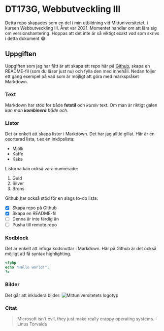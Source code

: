 # DT173G, Webbutveckling III
Detta repo skapades som en del i min utbildning vid Mittuniversitetet, i kursen Webbutveckling III. Året var 2021. Momentet handlar om att lära sig om versionshantering. Hoppas att det inte är så viktigt exakt *vad* som skrivs i detta dokument :joy:

## Uppgiften
Uppgiften som jag har fått är att skapa ett repo här på [Github](https://github.com), skapa en README-fil (som du läser just nu) och fylla den med innehåll. Nedan följer ett gäng exempel på vad som är möjligt att göra med märkspråket Markdown.

### Text
Markdown har stöd för både **fetstil** och *kursiv* text.
Om man är riktigt galen _kan man **kombinera** både och_.

### Listor
Det är enkelt att skapa listor i Markdown. Det har jag alltid gillat.
Här är en osorterad lista, t.ex en inköpslista:
- Mjölk
- Kaffe
- Kaka

Listorna kan också vara numrerade:
1. Guld
2. Silver
3. Brons

Github har också stöd för en slags to-do lista:
- [x] Skapa repo på Github
- [x] Skapa en README-fil
- [ ] Denna är inte färdig än
- [ ] Pusha till remote repo

### Kodblock
Det är enkelt att infoga kodsnuttar i Markdown. Här på Github är det också möjligt att få syntax highlighting.
```php
<?php
echo "Hello world!";
?>
```

### Bilder
Det går att inkludera bilder:
![Mittuniversitetets logotyp](https://www.miun.se/imagevault/publishedmedia/dge3oyijdpe16dq8nlmq/mittuniversitetet_logo.png)

### Citat
> Microsoft isn't evil, they just make really crappy operating systems. - Linus Torvalds
